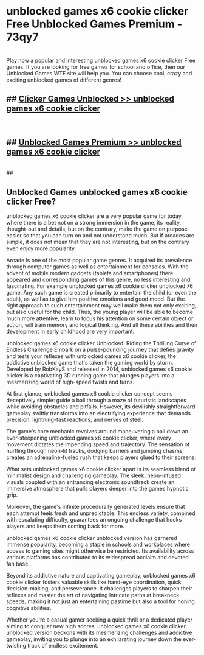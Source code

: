 # unblocked games x6 cookie clicker Free Unblocked Games Premium - 73qy7 <br>
<br>
Play now a popular and interesting unblocked games x6 cookie clicker Free games. If you are looking for free games for school and office, then our Unblocked Games WTF site will help you. You can choose cool, crazy and exciting unblocked games of different genres!


## ##  [Clicker Games Unblocked >> unblocked games x6 cookie clicker](http://freeplayer.one?title=unblocked_games_x6_cookie_clicker&ref=M1)
  <br>

##  ## [Unblocked Games Premium >> unblocked games x6 cookie clicker](http://freeplayer.one?title=unblocked_games_x6_cookie_clicker&ref=M1)
  <br>
  ##



## Unblocked Games unblocked games x6 cookie clicker Free?

unblocked games x6 cookie clicker are a very popular game for today, where there is a bet not on a strong immersion in the game, its reality, thought-out and details, but on the contrary, make the game on purpose easier so that you can turn on and not understand much. But if arcades are simple, it does not mean that they are not interesting, but on the contrary even enjoy more popularity.

Arcade is one of the most popular game genres. It acquired its prevalence through computer games as well as entertainment for consoles. With the advent of mobile modern gadgets (tablets and smartphones) there appeared and corresponding games of this genre, no less interesting and fascinating. For example unblocked games x6 cookie clicker unblocked 76 game. Any such game is created primarily to entertain the child (or even the adult), as well as to give him positive emotions and good mood. But the right approach to such entertainment may well make them not only exciting, but also useful for the child. Thus, the young player will be able to become much more attentive, learn to focus his attention on some certain object or action, will train memory and logical thinking. And all these abilities and their development in early childhood are very important.

unblocked games x6 cookie clicker Unblocked: Riding the Thrilling Curve of Endless Challenge
Embark on a pulse-pounding journey that defies gravity and tests your reflexes with unblocked games x6 cookie clicker, the addictive unblocked game that's taken the gaming world by storm. Developed by RobKayS and released in 2014, unblocked games x6 cookie clicker is a captivating 3D running game that plunges players into a mesmerizing world of high-speed twists and turns.

At first glance, unblocked games x6 cookie clicker concept seems deceptively simple: guide a ball through a maze of futuristic landscapes while avoiding obstacles and pitfalls. However, its devilishly straightforward gameplay swiftly transforms into an electrifying experience that demands precision, lightning-fast reactions, and nerves of steel.

The game's core mechanic revolves around maneuvering a ball down an ever-steepening unblocked games x6 cookie clicker, where every movement dictates the impending speed and trajectory. The sensation of hurtling through neon-lit tracks, dodging barriers and jumping chasms, creates an adrenaline-fueled rush that keeps players glued to their screens.

What sets unblocked games x6 cookie clicker apart is its seamless blend of minimalist design and challenging gameplay. The sleek, neon-infused visuals coupled with an entrancing electronic soundtrack create an immersive atmosphere that pulls players deeper into the games hypnotic grip.

Moreover, the game's infinite procedurally generated levels ensure that each attempt feels fresh and unpredictable. This endless variety, combined with escalating difficulty, guarantees an ongoing challenge that hooks players and keeps them coming back for more.

unblocked games x6 cookie clicker unblocked version has garnered immense popularity, becoming a staple in schools and workplaces where access to gaming sites might otherwise be restricted. Its availability across various platforms has contributed to its widespread acclaim and devoted fan base.

Beyond its addictive nature and captivating gameplay, unblocked games x6 cookie clicker fosters valuable skills like hand-eye coordination, quick decision-making, and perseverance. It challenges players to sharpen their reflexes and master the art of navigating intricate paths at breakneck speeds, making it not just an entertaining pastime but also a tool for honing cognitive abilities.

Whether you're a casual gamer seeking a quick thrill or a dedicated player aiming to conquer new high scores, unblocked games x6 cookie clicker unblocked version beckons with its mesmerizing challenges and addictive gameplay, inviting you to plunge into an exhilarating journey down the ever-twisting track of endless excitement.